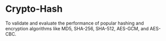 # Crypto-Hash
To validate and evaluate the performance of popular hashing and encryption algorithms like MD5, SHA-256, SHA-512, AES-GCM, and AES-CBC.
